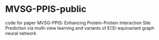 # MVSG-PPIS-public
code for paper MVSG-PPIS: Enhancing Protein-Protein Interaction Site Prediction via multi-view learning and variants of E(3)-equivariant graph neural network
